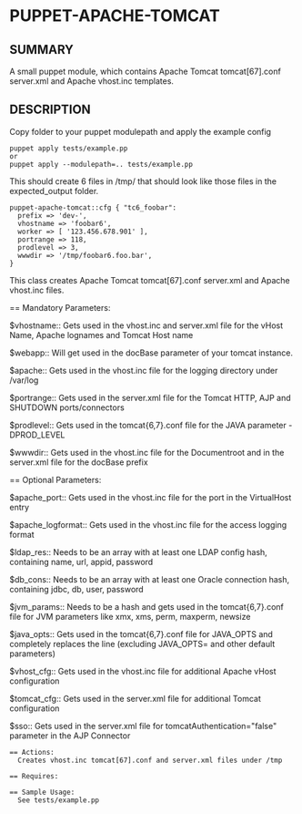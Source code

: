 PUPPET-APACHE-TOMCAT
============

SUMMARY
-------
A small puppet module, which contains Apache Tomcat tomcat[67].conf server.xml 
and Apache vhost.inc templates.

DESCRIPTION
-------
Copy folder to your puppet modulepath and apply the example config

    puppet apply tests/example.pp
    or
    puppet apply --modulepath=.. tests/example.pp

This should create 6 files in /tmp/ that should look like those files in the expected_output folder.

    puppet-apache-tomcat::cfg { "tc6_foobar":
      prefix => 'dev-',
      vhostname => 'foobar6',
      worker => [ '123.456.678.901' ],
      portrange => 118,
      prodlevel => 3,
      wwwdir => '/tmp/foobar6.foo.bar',
    }

   This class creates Apache Tomcat tomcat[67].conf server.xml and Apache vhost.inc files.

   == Mandatory Parameters:

   $vhostname::   Gets used in the vhost.inc and server.xml file for the vHost Name, Apache lognames and Tomcat Host name

   $webapp::   Will get used in the docBase parameter of your tomcat instance.

   $apache::   Gets used in the vhost.inc file for the logging directory under /var/log

   $portrange::   Gets used in the server.xml file for the Tomcat HTTP, AJP and SHUTDOWN ports/connectors

   $prodlevel::   Gets used in the tomcat{6,7}.conf file for the JAVA parameter -DPROD_LEVEL

   $wwwdir::   Gets used in the vhost.inc file for the Documentroot and in the server.xml file for the docBase prefix

   == Optional Parameters:

   $apache_port::   Gets used in the vhost.inc file for the port in the VirtualHost entry

   $apache_logformat::   Gets used in the vhost.inc file for the access logging format

   $ldap_res::    Needs to be an array with at least one LDAP config hash, containing name, url, appid, password

   $db_cons::    Needs to be an array with at least one Oracle connection hash, containing jdbc, db, user, password

   $jvm_params::   Needs to be a hash and gets used in the tomcat{6,7}.conf file for JVM parameters like xmx, xms, perm, maxperm, newsize

   $java_opts::   Gets used in the tomcat{6,7}.conf file for JAVA_OPTS and completely replaces the line (excluding JAVA_OPTS= and other default parameters)

   $vhost_cfg::   Gets used in the vhost.inc file for additional Apache vHost configuration

   $tomcat_cfg::   Gets used in the server.xml file for additional Tomcat configuration

   $sso::   Gets used in the server.xml file for tomcatAuthentication="false" parameter in the AJP Connector

    == Actions:
      Creates vhost.inc tomcat[67].conf and server.xml files under /tmp

    == Requires:

    == Sample Usage:
      See tests/example.pp
